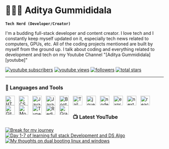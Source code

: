 # 👨🏻‍💻 Aditya Gummididala

**`Tech Nerd (Developer/Creator)`**

I'm a budding full-stack developer and content creator. I love tech and I constantly keep myself updated on it, especially tech news related to computers, GPUs, etc. All of the coding projects mentioned are built by myself from the ground up. I talk about coding and everything related to development and tech on my Youtube Channel "[Aditya Gummididala][youtube]"

<p align="left">
      <a href="https://www.youtube.com/channel/UCzhYMDkxp7fN8HSutUYhjTg?sub_confirmation=1">
         <img alt="youtube subscribers" title="Subscribe to my YouTube channel" src="https://custom-icon-badges.demolab.com/youtube/channel/subscribers/UC2WHjPDvbE6O328n17ZGcfg?color=%23E05D44&label=SUBSCRIBE&logo=video&logoColor=white&style=for-the-badge&labelColor=CE4630"/></a> 
      <a href="https://www.youtube.com/channel/UCzhYMDkxp7fN8HSutUYhjTg">
         <img alt="youtube views" title="YouTube views" src="https://custom-icon-badges.demolab.com/youtube/channel/views/UC2WHjPDvbE6O328n17ZGcfg?color=%23E1AD0E&logo=eye&logoColor=white&style=for-the-badge&labelColor=C79600"/></a> 
      <a href="https://github.com/AdityaGummididala?tab=followers">
         <img alt="followers" title="Follow me on Github" src="https://custom-icon-badges.demolab.com/github/followers/ForrestKnight?color=236ad3&labelColor=1155ba&style=for-the-badge&logo=person-add&label=Follow&logoColor=white"/></a>
      <a href="https://github.com/AdityaGummididala?tab=stars">
         <img alt="total stars" title="Total stars on GitHub" src="https://custom-icon-badges.demolab.com/github/stars/ForrestKnight?color=55960c&style=for-the-badge&labelColor=488207&logo=star"/></a>
</p>

---

### 🧰 Languages and Tools

<img align="left" alt="HTMLT" width="30px" style="padding-right:10px;" src="https://cdn.jsdelivr.net/gh/devicons/devicon/icons/html5/html5-original.svg" />
<img align="left" alt="CSS" width="30px" style="padding-right:10px;" src="https://cdn.jsdelivr.net/gh/devicons/devicon/icons/css3/css3-original.svg" />
<img align="left" alt="JavaScript" width="30px" style="padding-right:10px;" src="https://cdn.jsdelivr.net/gh/devicons/devicon/icons/javascript/javascript-original.svg" />
<img align="left" alt="Java" width="30px" style="padding-right:10px;" src="https://cdn.jsdelivr.net/gh/devicons/devicon/icons/java/java-original.svg" />
<img align="left" alt="BootStrap" width="30px" style="padding-right:10px;" src="https://cdn.jsdelivr.net/gh/devicons/devicon/icons/bootstrap/bootstrap-original.svg" />
<img align="left" alt="Tailwind CSS" width="30px" style="padding-right:10px;" src="https://cdn.jsdelivr.net/gh/devicons/devicon/icons/tailwindcss/tailwindcss-original-wordmark.svg" />
<img align="left" alt="jquery" width="30px" style="padding-right:10px;" src="https://cdn.jsdelivr.net/gh/devicons/devicon/icons/jquery/jquery-original.svg" />
<img align="left" alt="node.js" width="30px" style="padding-right:10px;" src="https://cdn.jsdelivr.net/gh/devicons/devicon/icons/nodejs/nodejs-original.svg" />
<img align="left" alt="express.js" width="30px" style="padding-right:10px;" src="https://cdn.jsdelivr.net/gh/devicons/devicon/icons/express/express-original.svg" />
<img align="left" alt="next.js" width="30px" style="padding-right:10px;" src="https://cdn.jsdelivr.net/gh/devicons/devicon/icons/nextjs/nextjs-original-wordmark.svg" />
<img align="left" alt="react.js" width="30px" style="padding-right:10px;" src="https://cdn.jsdelivr.net/gh/devicons/devicon/icons/react/react-original.svg" />
<img align="left" alt="Github" width="30px" style="padding-right:10px;" src="https://cdn.jsdelivr.net/gh/devicons/devicon/icons/github/github-original.svg" />
<img align="left" alt="MongoDB" width="30px" style="padding-right:10px;" src="https://cdn.jsdelivr.net/gh/devicons/devicon/icons/mongodb/mongodb-original-wordmark.svg" />
<img align="left" alt="TypeScript" width="30px" style="padding-right:10px;" src="https://cdn.jsdelivr.net/gh/devicons/devicon/icons/typescript/typescript-original.svg" />
<img align="left" alt="Redis" width="30px" style="padding-right:10px;" src="https://cdn.jsdelivr.net/gh/devicons/devicon/icons/redis/redis-original.svg" />
<img align="left" alt="GraphQL" width="30px" style="padding-right:10px;" src="https://cdn.jsdelivr.net/gh/devicons/devicon/icons/graphql/graphql-plain.svg" />
<br />

#

### 📺 Latest YouTube 

<!-- BEGIN YOUTUBE-CARDS -->
[![Break for my journey](https://ytcards.demolab.com/?id=Ffk6PFm-xlE&title=Break+for+my+journey&timestamp=1660658364&background_color=%230d1117&title_color=%23ffffff&stats_color=%23dedede&width=250 "Break for my journey")](https://www.youtube.com/watch?v=Ffk6PFm-xlE)
[![Day 1-7 of learning full stack Development and DS Algo](https://ytcards.demolab.com/?id=gVbigtY8eMQ&title=Day+1-7+of+learning+full+stack+Development+and+DS+Algo&timestamp=1660234068&background_color=%230d1117&title_color=%23ffffff&stats_color=%23dedede&width=250 "Day 1-7 of learning full stack Development and DS Algo")](https://www.youtube.com/watch?v=gVbigtY8eMQ)
[![My thoughts on dual booting linux and windows](https://ytcards.demolab.com/?id=F7y7Lk7iE2M&title=My+thoughts+on+dual+booting+linux+and+windows&timestamp=1658849002&background_color=%230d1117&title_color=%23ffffff&stats_color=%23dedede&width=250 "My thoughts on dual booting linux and windows")](https://www.youtube.com/watch?v=F7y7Lk7iE2M)
<!-- END YOUTUBE-CARDS -->